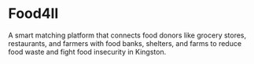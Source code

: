 # Food4ll
A smart matching platform that connects food donors like grocery stores, restaurants, and farmers with food banks, shelters, and farms to reduce food waste and fight food insecurity in Kingston.
